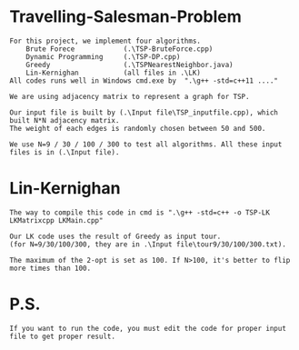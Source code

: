 # Travelling-Salesman-Problem

    For this project, we implement four algorithms.
        Brute Forece            (.\TSP-BruteForce.cpp)
        Dynamic Programming     (.\TSP-DP.cpp)
        Greedy                  (.\TSPNearestNeighbor.java)
        Lin-Kernighan           (all files in .\LK)
    All codes runs well in Windows cmd.exe by  ".\g++ -std=c++11 ...." 

    We are using adjacency matrix to represent a graph for TSP.

    Our input file is built by (.\Input file\TSP_inputfile.cpp), which built N*N adjacency matrix. 
    The weight of each edges is randomly chosen between 50 and 500.

    We use N=9 / 30 / 100 / 300 to test all algorithms. All these input files is in (.\Input file).

# Lin-Kernighan

    The way to compile this code in cmd is ".\g++ -std=c++ -o TSP-LK LKMatrixcpp LKMain.cpp"

    Our LK code uses the result of Greedy as input tour.
    (for N=9/30/100/300, they are in .\Input file\tour9/30/100/300.txt).

    The maximum of the 2-opt is set as 100. If N>100, it's better to flip more times than 100. 

# P.S. 
    If you want to run the code, you must edit the code for proper input file to get proper result.
